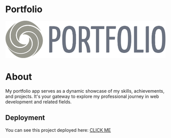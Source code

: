 # Portfolio

![Logo](https://github.com/ivisca1/Portfolio/blob/main/logo/logo-no-background.png?raw=true)

# About

My portfolio app serves as a dynamic showcase of my skills, achievements, and projects. It's your gateway to explore my professional journey in web development and related fields.

## Deployment

You can see this project deployed here: <a href="https://portfolio-deployment-51052.web.app/">CLICK ME</a>
